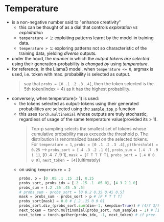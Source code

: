 # Temperature
- is a non-negative number said to "enhance creativity"
    - this can be thought of as a dial that controls *exploration vs exploitation*
    - `temperature < 1`: exploiting patterns learnt by the model in training data.
    - `temperature > 1`: exploring patterns not so characteristic of the training data, yielding *diverse* outputs.
- under the hood, the *manner* in which the *output tokens are selected* using their generation-probability is *changed by* using *temperature*.
- for reference, in the Llama3 model, when `temperature <= 0`, argmax is used, i.e. token with max. probability is selected as output.
    > say that `probs = [0 .1 .2 .3 .4]`, then the token selected is the 5th token(index = 4) as it has the highest probability.
- conversely, when temperature(> 1) is used:
    - the tokens selected as output-tokens using their generated probabilities are selected using the [`sample_top_p`](https://github.com/meta-llama/llama3/blob/main/llama/generation.py#L343) function
    - this uses `torch.multinomial` whose outputs are truly stochastic, regardless of usage of the same temperature value(provided its > 1).
        > Top-p sampling selects the smallest set of tokens whose cumulative probability mass exceeds the threshold p. The distribution is renormalized based on the selected tokens. \
        For `temperature = 1`, `probs = [0 .1 .2 .3 .4]`, `p(threshold) = 0.25` --> `probs_sort = [.4 .3 .2 .1 0]`, `probs_sum = [.4 .7 .9 1 1]`, [0 .4 .7 .9 1], `mask = [F T T T T]`, `probs_sort = [.4 0 0 0 0]`, `next_token = [4]`(ultimately)
    - on using `temperature = 2`
        ```python
        probs, p = [0 .05 .1 .15 .2], 0.25
        probs_sort, probs_idx = [.2 .15 .1 .05 0], [4 3 2 1 0]
        probs_sum = [.2 .35 .45 .5 .5]
        # probs_sum - probs_sort = [0 0.2 0.35 0.45 0.5]
        mask = probs_sum - probs_sort > p # [F F T T T]
        probs_sort[mask] = 0.0 # [.2 .15 0 0 0] 
        probs_sort.div_(probs_sort.sum(dim=-1, keepdim=True)) # [4/7 3/7 0 0 0]
        next_token = torch.multinomial(probs_sort, num_samples = 1) # [1] (or could be [0])
        next_token = torch.gather(probs_idx, -1, next_token) # if prev. step was [0], output = [4], for [1] its [3]
        ```